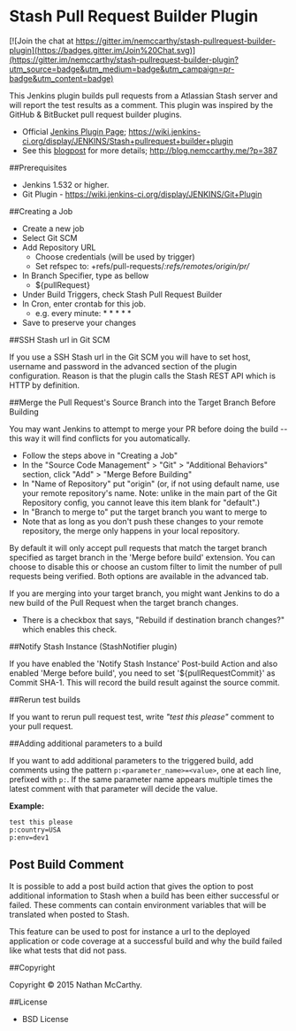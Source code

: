 Stash Pull Request Builder Plugin
================================

[![Join the chat at https://gitter.im/nemccarthy/stash-pullrequest-builder-plugin](https://badges.gitter.im/Join%20Chat.svg)](https://gitter.im/nemccarthy/stash-pullrequest-builder-plugin?utm_source=badge&utm_medium=badge&utm_campaign=pr-badge&utm_content=badge)

This Jenkins plugin builds pull requests from a Atlassian Stash server and will report the test results as a comment.
This plugin was inspired by the GitHub & BitBucket pull request builder plugins.

- Official [Jenkins Plugin Page](https://wiki.jenkins-ci.org/display/JENKINS/Stash+pullrequest+builder+plugin); https://wiki.jenkins-ci.org/display/JENKINS/Stash+pullrequest+builder+plugin
- See this [blogpost](http://blog.nemccarthy.me/?p=387) for more details; http://blog.nemccarthy.me/?p=387 


##Prerequisites

- Jenkins 1.532 or higher.
- Git Plugin - https://wiki.jenkins-ci.org/display/JENKINS/Git+Plugin


##Creating a Job

- Create a new job
- Select Git SCM
- Add Repository URL
	- Choose credentials (will be used by trigger)
	- Set refspec to: +refs/pull-requests/*:refs/remotes/origin/pr/*
- In Branch Specifier, type as bellow
  - ${pullRequest}
- Under Build Triggers, check Stash Pull Request Builder
- In Cron, enter crontab for this job.
  - e.g. every minute: * * * * *
- Save to preserve your changes

##SSH Stash url in Git SCM

If you use a SSH Stash url in the Git SCM you will have to set host, username and password in the advanced section 
of the plugin configuration. Reason is that the plugin calls the Stash REST API which is HTTP by definition.

##Merge the Pull Request's Source Branch into the Target Branch Before Building

You may want Jenkins to attempt to merge your PR before doing the build -- this way it will find conflicts for you automatically.

- Follow the steps above in "Creating a Job"
- In the "Source Code Management" > "Git" > "Additional Behaviors" section, click "Add" > "Merge Before Building"
- In "Name of Repository" put "origin" (or, if not using default name, use your remote repository's name. Note: unlike in the main part of the Git Repository config, you cannot leave this item blank for "default".)
- In "Branch to merge to" put the target branch you want to merge to 
- Note that as long as you don't push these changes to your remote repository, the merge only happens in your local repository.

By default it will only accept pull requests that match the target branch specified as target branch in the 'Merge before build' extension. You can choose to disable this or choose an custom filter to limit the number of pull requests being verified. Both options are available in the advanced tab.

If you are merging into your target branch, you might want Jenkins to do a new build of the Pull Request when the target branch changes.
- There is a checkbox that says, "Rebuild if destination branch changes?" which enables this check.

##Notify Stash Instance (StashNotifier plugin)

If you have enabled the 'Notify Stash Instance' Post-build Action and also enabled 'Merge before build', you need to set '${pullRequestCommit}' as Commit SHA-1.  This will record the build result against the source commit.

##Rerun test builds

If you want to rerun pull request test, write *"test this please"* comment to your pull request.

##Adding additional parameters to a build

If you want to add additional parameters to the triggered build, add comments using the pattern `p:<parameter_name>=<value>`, one at each line, prefixed with `p:`. If the same parameter name appears multiple times the latest comment with that parameter will decide the value.

**Example:**

    test this please
    p:country=USA
    p:env=dev1


## Post Build Comment

It is possible to add a post build action that gives the option to post additional information to Stash when a build has been either successful or failed.
These comments can contain environment variables that will be translated when posted to Stash.

This feature can be used to post for instance a url to the deployed application or code coverage at a successful build and why the build failed like what tests that did not pass.

##Copyright

Copyright © 2015 Nathan McCarthy.


##License

- BSD License
